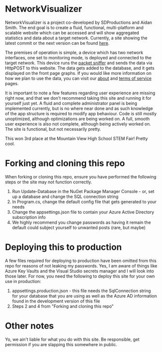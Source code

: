 # NetworkVisualizer
NetworkVisualizer is a project co-developed by SDProductions and Aidan Smith. The end goal is to create a fluid, functional, multi-platform and scalable website which can be accessed and will show aggregated statistics and data about a target network. Currently, a site showing the latest commit or the next version can be found [here](https://networkvisualizer.azurewebsites.net/).

The premises of operation is simple, a device which has two network interfaces, one set to monitoring mode, is deployed and connected to the target network. This device runs the [packet sniffer](https://github.com/AllDoge/Network-Analyzer-Backend) and sends the data via HttpPOST to this website. The data gets added to the database, and it gets displayed on the front page graphs. If you would like more information on how we plan to use the data, you can visit our [about](https://networkvisualizer.azurewebsites.net/About) and [terms of service](https://networkvisualizer.azurewebsites.net/Terms) pages.

It is important to note a few features regarding user experience are missing right now, and that we don't recommend taking this site and running it for yourself just yet. A fluid and complete administrator panel is being implemented currently, but is no where near done and as such knowledge of the app structure is required to modify app behaviour. Code is still mostly unoptimized, although optimizations are being worked on. A full, smooth user experience is also not complete, although being actively worked on. The site is functional, but not necessarily pretty.

This won 3rd place at the Mountain View High School STEM Fair! Pretty cool.

# Forking and cloning this repo

When forking or cloning this repo, ensure you have performed the following steps or the site may not function correctly.
1) Run Update-Database in the NuGet Package Manager Console - or, set up a database and change the SQL connection string
2) In Program.cs, change the default config file that gets generated to your needs
3) Change the appsettings.json file to contain your Azure Active Directory subscription info
4) We highly recommend you change passwords as having it remain the default could subject yourself to unwanted posts (rare, but maybe)

# Deploying this to production

A few files required for deploying to production have been omitted from this repo for reasons of not leaking my passwords. Yes, I am aware of things like Azure Key Vaults and the Visual Studio secrets manager and I will look into those later. For now, you need the following to deploy this site for your own use in production:
1) appsettings.production.json - this file needs the SqlConnection string for your database that you are using as well as the Azure AD information found in the development version of this file
2) Steps 2 and 4 from "Forking and cloning this repo"

# Other notes

Yo, we ain't liable for what you do with this site. Be responsible, get permission if you are slapping this somewhere in public.
